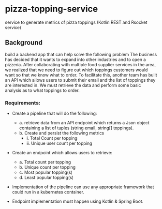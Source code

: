 # pizza-topping-service

service to generate metrics of pizza toppings (Kotlin REST and Rsocket service)

## Background

build a backend app that can help solve the following problem
The business has decided that it wants to expand into other industries and to open a
pizzeria. After collaborating with multiple food supplier services in the area, we realized that we
need to figure out which toppings customers would want so that we know what to order. To
facilitate this, another team has built an API which allows users to submit their
email and the list of toppings they are interested in. We must retrieve the data and perform
some basic analysis as to what toppings to order.

### Requirements:

*  Create a pipeline that will do the following:
   * a. retrieve data from an API endpoint which returns a Json object containing a list of
tuples (string email, string[] toppings).
   * b. Create and persist the following metrics
       * i. Total Count per topping
       * ii. Unique user count per topping
       
*  Create an endpoint which allows users to retrieve:
   * a. Total count per topping
   * b. Unique count per topping
   * c. Most popular topping(s)
   * d. Least popular topping(s)
   
*  Implementation of the pipeline can use any appropriate framework that could run in a
kubernetes container.

*  Endpoint implementation must happen using Kotlin & Spring Boot.
